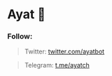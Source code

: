 # Ayat :leaves:

### Follow:

> Twitter: [twitter.com/ayatbot](https://twitter.com/ayatbot)

> Telegram: [t.me/ayatch](https://t.me/ayatch)

